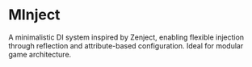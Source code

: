 # MInject
A minimalistic DI system inspired by Zenject, enabling flexible injection through reflection and attribute-based configuration. Ideal for modular game architecture.

